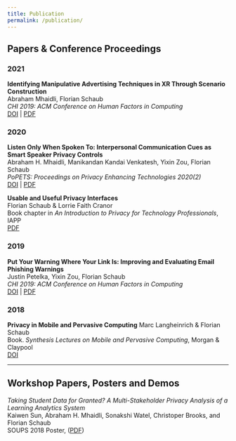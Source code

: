 ```yaml
---
title: Publication
permalink: /publication/
---
```


## Papers & Conference Proceedings

### 2021
__Identifying Manipulative Advertising Techniques in XR Through Scenario Construction__<br>
Abraham Mhaidli, Florian Schaub<br>
_CHI 2019: ACM Conference on Human Factors in Computing_<br>
[DOI](https://doi.org/10.1145/3411764.3445253) | [PDF](https://spilab-umich.github.io/publications/mhaidli2021identifying.pdf)

### 2020

__Listen Only When Spoken To: Interpersonal Communication Cues as Smart Speaker Privacy Controls__<br>
Abraham H. Mhaidli, Manikandan Kandai Venkatesh, Yixin Zou, Florian Schaub<br>
_PoPETS: Proceedings on Privacy Enhancing Technologies 2020(2)_<br>
[DOI](https://doi.org/10.1145/3411764.3445253) | [PDF](https://mhaidli.github.io/papers/)

__Usable and Useful Privacy Interfaces__<br>
Florian Schaub & Lorrie Faith Cranor<br>
Book chapter in _An Introduction to Privacy for Technology Professionals_, IAPP<br>
[PDF](https://s3.amazonaws.com/media.iapp.org/samples/IAPP-Intro-to-Privacy-for-Tech-Prof-SAMPLE.pdf)

### 2019

__Put Your Warning Where Your Link Is: Improving and Evaluating Email Phishing Warnings__<br>
Justin Petelka, Yixin Zou, Florian Schaub<br>
_CHI 2019: ACM Conference on Human Factors in Computing_<br>
[DOI](https://doi.org/10.1145/3290605.3300748) | [PDF](https://yixinzou.github.io/publications/chi2019-petelka.pdf)

### 2018

__Privacy in Mobile and Pervasive Computing__
Marc Langheinrich & Florian Schaub<br>
Book. _Synthesis Lectures on Mobile and Pervasive Computing_, Morgan & Claypool<br>
[DOI](https://doi.org/10.2200/S00882ED1V01Y201810MPC013)


<hr>

## Workshop Papers, Posters and Demos

_Taking Student Data for Granted? A Multi-Stakeholder Privacy Analysis of a Learning Analytics System_<br>
Kaiwen Sun, Abraham H. Mhaidli, Sonakshi Watel, Christoper Brooks, and Florian Schaub<br>
SOUPS 2018 Poster, ([PDF](https://www.usenix.org/sites/default/files/soups2018posters-sun.pdf))

